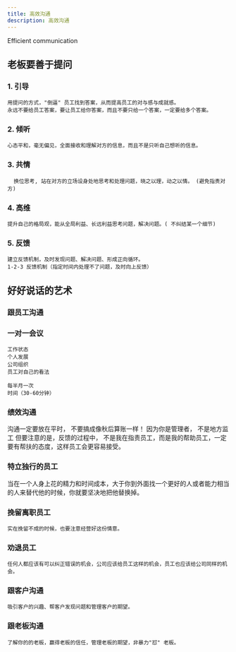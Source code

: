 ```yaml
---
title: 高效沟通
description: 高效沟通
---
```


Efficient communication

## 老板要善于提问

### 1. 引导

    用提问的方式，"倒逼" 员工找到答案，从而提高员工的对与感与成就感。
    永远不要给员工答案，要让员工给你答案，而且不要只给一个答案，一定要给多个答案。

### 2. 倾听

    心态平和，毫无偏见，全面接收和理解对方的信息，而且不是只听自己想听的信息。

### 3. 共情

      换位思考, 站在对方的立场设身处地思考和处理问题，晓之以理，动之以情。 (避免指责对方)

### 4. 高维

    提升自己的格局观，能从全局利益、长远利益思考问题，解决问题。( 不纠结某一个细节)

### 5. 反馈

    建立反馈机制，及时发现问题、解决问题、形成正向循环。
    1-2-3 反馈机制（指定时间内处理不了问题，及时向上反馈）

## 好好说话的艺术

### 跟员工沟通

### 一对一会议

    工作状态
    个人发展
    公司组织
    员工对自己的看法

    每半月一次
    时间（30-60分钟）

### 绩效沟通

   沟通一定要放在平时， 不要搞成像秋后算账一样！ 因为你是管理者， 不是地方监工
    但要注意的是，反馈的过程中， 不是我在指责员工，而是我的帮助员工，一定要有帮扶的态度，这样员工会更容易接受。

### 特立独行的员工

   当在一个人身上花的精力和时间成本，大于你到外面找一个更好的人或者能力相当的人来替代他的时候，你就要坚决地把他替换掉。

### 挽留离职员工

    实在挽留不成的时候，也要注意经营好这份情意。

### 劝退员工

    任何人都应该有可以纠正错误的机会，公司应该给员工这样的机会，员工也应该给公司同样的机会。

### 跟客户沟通

    吸引客户的兴趣、帮客户发现问题和管理客户的期望。

### 跟老板沟通

    了解你的的老板，赢得老板的信任，管理老板的期望，非暴力"怼" 老板。
